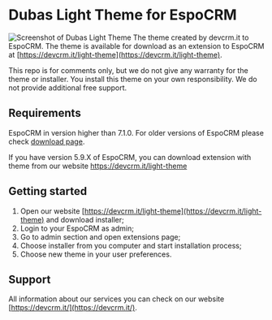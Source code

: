 # Dubas Light Theme for EspoCRM
![Screenshot of Dubas Light Theme](https://devcrm.it/files/2020-09-05_19-44-27_5341b3-kT-694352_68d5145808106b.png)
The theme created by devcrm.it to EspoCRM. The theme is available for download as an extension to EspoCRM at [https://devcrm.it/light-theme](https://devcrm.it/light-theme).

This repo is for comments only, but we do not give any warranty for the theme or installer. You install this theme on your own responsibility. We do not provide additional free support.

## Requirements
EspoCRM in version higher than 7.1.0.
For older versions of EspoCRM please check [download page](https://devcrm.it/light-theme).

If you have version 5.9.X of EspoCRM, you can download extension with theme from our website https://devcrm.it/light-theme

## Getting started
1. Open our website [https://devcrm.it/light-theme](https://devcrm.it/light-theme) and download installer;
2. Login to your EspoCRM as admin;
3. Go to admin section and open extensions page;
4. Choose installer from you computer and start installation process;
5. Choose new theme in your user preferences.

## Support
All information about our services you can check on our website [https://devcrm.it/](https://devcrm.it/).